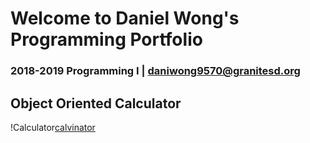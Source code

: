 # Welcome to Daniel Wong's Programming Portfolio
### 2018-2019 Programming I | daniwong9570@granitesd.org

## Object Oriented Calculator
!Calculator[calvinator](https://github.com/DandyDaniel/2019ProgPort/blob/master/Calc/Pictures/calvinator.png)

![]()
